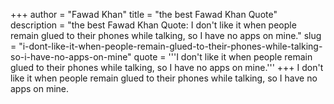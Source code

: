 +++
author = "Fawad Khan"
title = "the best Fawad Khan Quote"
description = "the best Fawad Khan Quote: I don't like it when people remain glued to their phones while talking, so I have no apps on mine."
slug = "i-dont-like-it-when-people-remain-glued-to-their-phones-while-talking-so-i-have-no-apps-on-mine"
quote = '''I don't like it when people remain glued to their phones while talking, so I have no apps on mine.'''
+++
I don't like it when people remain glued to their phones while talking, so I have no apps on mine.
